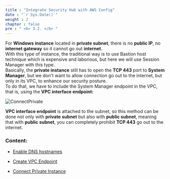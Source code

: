 ```yaml
---
title : "Integrate Security Hub with AWS Config"
date : "`r Sys.Date()`"
weight : 2
chapter : false
pre : " <b> 3.2. </b> "
---
```

For **Windows instance** located in **private subnet**, there is no **public IP**, no **internet gateway** so it cannot go out **internet.**\
With this type of instance, the traditional way is to use Bastion host technique which is expensive and laborious, but here we will use Session Manager with this type.\
Basically, the **private instance** still has to open the **TCP 443** port to **System Manager**, but we don't want to allow connection go out to the internet, but only in its  VPC, to enhance our security posture.\
To do that, we have to include the System Manager endpoint in the VPC, that is, using the **VPC interface endpoint:**

![ConnectPrivate](/images/arc-03.png) 

**VPC interface endpoint** is attached to the subnet, so this method can be done not only with **private subnet** but also with **public subnet**, meaning that with **public subnet**, you can completely prohibit **TCP 443** go out to the internet.

### Content:
   - [Enable DNS hostnames](./3.2.1-enablevpcdns/)
   - [Create VPC Endpoint](./3.2.2-createvpcendpoint/)

   - [Connect Private Instance](./3.3.3-connectec2/)
